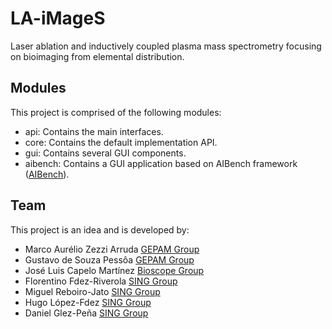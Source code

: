 LA-iMageS
=========
Laser ablation and inductively coupled plasma mass spectrometry focusing on bioimaging from elemental distribution.

Modules
-------
This project is comprised of the following modules:
* api: Contains the main interfaces.
* core: Contains the default implementation API.
* gui: Contains several GUI components.
* aibench: Contains a GUI application based on AIBench framework ([AIBench](http://www.aibench.org/)).

Team
----
This project is an idea and is developed by:
* Marco Aurélio Zezzi Arruda [GEPAM Group](http://gepam.iqm.unicamp.br/)
* Gustavo de Souza Pessôa [GEPAM Group](http://gepam.iqm.unicamp.br/)
* José Luis Capelo Martínez [Bioscope Group](http://www.bioscopegroup.org/)
* Florentino Fdez-Riverola [SING Group](http://sing.ei.uvigo.es)
* Miguel Reboiro-Jato [SING Group](http://sing.ei.uvigo.es)
* Hugo López-Fdez [SING Group](http://sing.ei.uvigo.es)
* Daniel Glez-Peña [SING Group](http://sing.ei.uvigo.es)
